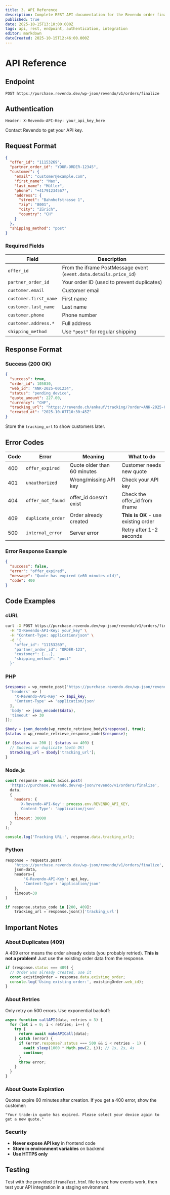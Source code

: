 ```yaml
---
title: 3. API Reference
description: Complete REST API documentation for the Revendo order finalization endpoint
published: true
date: 2025-10-15T13:10:00.000Z
tags: api, rest, endpoint, authentication, integration
editor: markdown
dateCreated: 2025-10-15T12:46:00.000Z
---
```


# API Reference

## Endpoint

```
POST https://purchase.revendo.dev/wp-json/revendo/v1/orders/finalize
```

## Authentication

```
Header: X-Revendo-API-Key: your_api_key_here
```

Contact Revendo to get your API key.

## Request Format

```json
{
  "offer_id": "11153269",
  "partner_order_id": "YOUR-ORDER-12345",
  "customer": {
    "email": "customer@example.com",
    "first_name": "Max",
    "last_name": "Müller",
    "phone": "+41791234567",
    "address": {
      "street": "Bahnhofstrasse 1",
      "zip": "8001",
      "city": "Zürich",
      "country": "CH"
    }
  },
  "shipping_method": "post"
}
```

### Required Fields

| Field | Description |
|-------|-------------|
| `offer_id` | From the iframe PostMessage event (`event.data.details.price_id`) |
| `partner_order_id` | Your order ID (used to prevent duplicates) |
| `customer.email` | Customer email |
| `customer.first_name` | First name |
| `customer.last_name` | Last name |
| `customer.phone` | Phone number |
| `customer.address.*` | Full address |
| `shipping_method` | Use `"post"` for regular shipping |

## Response Format

### Success (200 OK)

```json
{
  "success": true,
  "order_id": 105030,
  "web_id": "ANK-2025-001234",
  "status": "pending_device",
  "quote_amount": 227.00,
  "currency": "CHF",
  "tracking_url": "https://revendo.ch/ankauf/tracking/?order=ANK-2025-001234",
  "created_at": "2025-10-07T10:30:45Z"
}
```

Store the `tracking_url` to show customers later.

## Error Codes

| Code | Error | Meaning | What to do |
|------|-------|---------|------------|
| 400 | `offer_expired` | Quote older than 60 minutes | Customer needs new quote |
| 401 | `unauthorized` | Wrong/missing API key | Check your API key |
| 404 | `offer_not_found` | offer_id doesn't exist | Check the offer_id from iframe |
| 409 | `duplicate_order` | Order already created | **This is OK** - use existing order |
| 500 | `internal_error` | Server error | Retry after 1-2 seconds |

### Error Response Example

```json
{
  "success": false,
  "error": "offer_expired",
  "message": "Quote has expired (>60 minutes old)",
  "code": 400
}
```

## Code Examples

### cURL
```bash
curl -X POST https://purchase.revendo.dev/wp-json/revendo/v1/orders/finalize \
  -H "X-Revendo-API-Key: your_key" \
  -H "Content-Type: application/json" \
  -d '{
    "offer_id": "11153269",
    "partner_order_id": "ORDER-123",
    "customer": {...},
    "shipping_method": "post"
  }'
```

### PHP
```php
$response = wp_remote_post('https://purchase.revendo.dev/wp-json/revendo/v1/orders/finalize', [
  'headers' => [
    'X-Revendo-API-Key' => $api_key,
    'Content-Type' => 'application/json'
  ],
  'body' => json_encode($data),
  'timeout' => 30
]);

$body = json_decode(wp_remote_retrieve_body($response), true);
$status = wp_remote_retrieve_response_code($response);

if ($status == 200 || $status == 409) {
  // Success or duplicate (both OK)
  $tracking_url = $body['tracking_url'];
}
```

### Node.js
```javascript
const response = await axios.post(
  'https://purchase.revendo.dev/wp-json/revendo/v1/orders/finalize',
  data,
  {
    headers: {
      'X-Revendo-API-Key': process.env.REVENDO_API_KEY,
      'Content-Type': 'application/json'
    },
    timeout: 30000
  }
);

console.log('Tracking URL:', response.data.tracking_url);
```

### Python
```python
response = requests.post(
    'https://purchase.revendo.dev/wp-json/revendo/v1/orders/finalize',
    json=data,
    headers={
        'X-Revendo-API-Key': api_key,
        'Content-Type': 'application/json'
    },
    timeout=30
)

if response.status_code in [200, 409]:
    tracking_url = response.json()['tracking_url']
```

## Important Notes

### About Duplicates (409)

A 409 error means the order already exists (you probably retried). **This is not a problem!** Just use the existing order data from the response.

```javascript
if (response.status === 409) {
  // Order was already created, use it
  const existingOrder = response.data.existing_order;
  console.log('Using existing order:', existingOrder.web_id);
}
```

### About Retries

Only retry on 500 errors. Use exponential backoff:

```javascript
async function callAPI(data, retries = 3) {
  for (let i = 0; i < retries; i++) {
    try {
      return await makeAPICall(data);
    } catch (error) {
      if (error.response?.status === 500 && i < retries - 1) {
        await sleep(1000 * Math.pow(2, i)); // 1s, 2s, 4s
        continue;
      }
      throw error;
    }
  }
}
```

### About Quote Expiration

Quotes expire 60 minutes after creation. If you get a 400 error, show the customer:

```
"Your trade-in quote has expired. Please select your device again to get a new quote."
```

### Security

- **Never expose API key** in frontend code
- **Store in environment variables** on backend
- **Use HTTPS only**

## Testing

Test with the provided `iframeTest.html` file to see how events work, then test your API integration in a staging environment.
